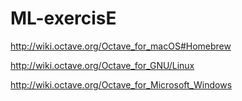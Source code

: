 # ML-exercisE

http://wiki.octave.org/Octave_for_macOS#Homebrew

http://wiki.octave.org/Octave_for_GNU/Linux

http://wiki.octave.org/Octave_for_Microsoft_Windows